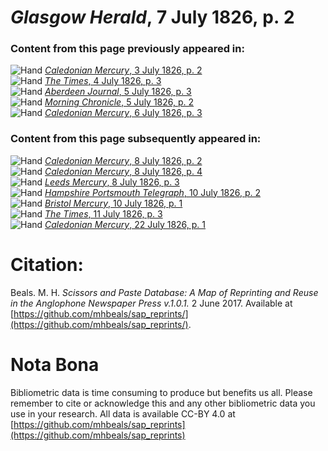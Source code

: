 # *Glasgow Herald*, 7 July 1826, p. 2  
  
### Content from this page previously appeared in:  
![Hand](http://scissorsandpaste.net/wp-content/uploads/2017/06/smallhandpointer.png) [*Caledonian Mercury*, 3 July 1826, p. 2](https://mhbeals.github.io/sap_html/Caledonian-Mercury/Caledonian-Mercury-3-July-1826-p-2)  
![Hand](http://scissorsandpaste.net/wp-content/uploads/2017/06/smallhandpointer.png) [*The Times*, 4 July 1826, p. 3](https://mhbeals.github.io/sap_html/The-Times/The-Times-4-July-1826-p-3)  
![Hand](http://scissorsandpaste.net/wp-content/uploads/2017/06/smallhandpointer.png) [*Aberdeen Journal*, 5 July 1826, p. 3](https://mhbeals.github.io/sap_html/Aberdeen-Journal/Aberdeen-Journal-5-July-1826-p-3)  
![Hand](http://scissorsandpaste.net/wp-content/uploads/2017/06/smallhandpointer.png) [*Morning Chronicle*, 5 July 1826, p. 2](https://mhbeals.github.io/sap_html/Morning-Chronicle/Morning-Chronicle-5-July-1826-p-2)  
![Hand](http://scissorsandpaste.net/wp-content/uploads/2017/06/smallhandpointer.png) [*Caledonian Mercury*, 6 July 1826, p. 3](https://mhbeals.github.io/sap_html/Caledonian-Mercury/Caledonian-Mercury-6-July-1826-p-3)  
  
### Content from this page subsequently appeared in:  
![Hand](http://scissorsandpaste.net/wp-content/uploads/2017/06/smallhandpointer.png) [*Caledonian Mercury*, 8 July 1826, p. 2](https://mhbeals.github.io/sap_html/Caledonian-Mercury/Caledonian-Mercury-8-July-1826-p-2)  
![Hand](http://scissorsandpaste.net/wp-content/uploads/2017/06/smallhandpointer.png) [*Caledonian Mercury*, 8 July 1826, p. 4](https://mhbeals.github.io/sap_html/Caledonian-Mercury/Caledonian-Mercury-8-July-1826-p-4)  
![Hand](http://scissorsandpaste.net/wp-content/uploads/2017/06/smallhandpointer.png) [*Leeds Mercury*, 8 July 1826, p. 3](https://mhbeals.github.io/sap_html/Leeds-Mercury/Leeds-Mercury-8-July-1826-p-3)  
![Hand](http://scissorsandpaste.net/wp-content/uploads/2017/06/smallhandpointer.png) [*Hampshire Portsmouth Telegraph*, 10 July 1826, p. 2](https://mhbeals.github.io/sap_html/Hampshire-Portsmouth-Telegraph/Hampshire-Portsmouth-Telegraph-10-July-1826-p-2)  
![Hand](http://scissorsandpaste.net/wp-content/uploads/2017/06/smallhandpointer.png) [*Bristol Mercury*, 10 July 1826, p. 1](https://mhbeals.github.io/sap_html/Bristol-Mercury/Bristol-Mercury-10-July-1826-p-1)  
![Hand](http://scissorsandpaste.net/wp-content/uploads/2017/06/smallhandpointer.png) [*The Times*, 11 July 1826, p. 3](https://mhbeals.github.io/sap_html/The-Times/The-Times-11-July-1826-p-3)  
![Hand](http://scissorsandpaste.net/wp-content/uploads/2017/06/smallhandpointer.png) [*Caledonian Mercury*, 22 July 1826, p. 1](https://mhbeals.github.io/sap_html/Caledonian-Mercury/Caledonian-Mercury-22-July-1826-p-1)  


# Citation: 

Beals. M. H. *Scissors and Paste Database: A Map of Reprinting and Reuse in the Anglophone Newspaper Press v.1.0.1.* 2 June 2017. Available at [https://github.com/mhbeals/sap_reprints/](https://github.com/mhbeals/sap_reprints/). 

# Nota Bona

Bibliometric data is time consuming to produce but benefits us all. Please remember to cite or acknowledge this and any other bibliometric data you use in your research. All data is available CC-BY 4.0 at [https://github.com/mhbeals/sap_reprints](https://github.com/mhbeals/sap_reprints)